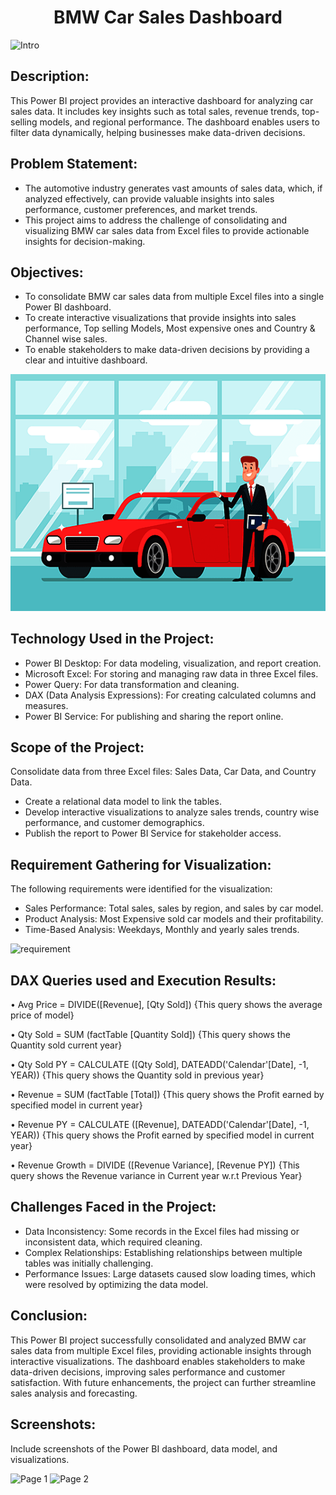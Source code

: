 # <div align="center">BMW Car Sales Dashboard</div>

![Intro]([https://github.com/PyanshuXd/Car_Sales-Power-BI-/blob/ee106da78926f70042efa697470090fa93295648/Images%20Used/1.png](https://github.com/PyanshuXd/Car_Sales-Power-BI-/blob/ee106da78926f70042efa697470090fa93295648/Images%20Used/man-woman-and-car-dealer-business-cartoon-concept-vector-11680254.jpg))

## Description:
This Power BI project provides an interactive dashboard for analyzing car sales data. It includes key insights such as total sales, revenue trends, top-selling models, and regional performance. The dashboard enables users to filter data dynamically, helping businesses make data-driven decisions.

## Problem Statement:
- The automotive industry generates vast amounts of sales data, which, if analyzed effectively, can provide valuable insights into sales performance, customer preferences, and market trends.
- This project aims to address the challenge of consolidating and visualizing BMW car sales data from Excel files to provide actionable insights for decision-making.

## Objectives:
- To consolidate BMW car sales data from multiple Excel files into a single Power BI dashboard.
- To create interactive visualizations that provide insights into sales performance, Top selling Models, Most expensive ones and Country & Channel wise sales.
- To enable stakeholders to make data-driven decisions by providing a clear and intuitive dashboard.

![Objective](https://github.com/PyanshuXd/Car_Sales-Power-BI-/blob/4d21e0d474381dba5af9f3daa155ac409863d1b7/Images%20Used/pngtree-car-salesman-in-dealer-showroom-image_77441.png)

## Technology Used in the Project:
- Power BI Desktop: For data modeling, visualization, and report creation.
- Microsoft Excel: For storing and managing raw data in three Excel files.
- Power Query: For data transformation and cleaning.
- DAX (Data Analysis Expressions): For creating calculated columns and measures.
- Power BI Service: For publishing and sharing the report online.

## Scope of the Project:
Consolidate data from three Excel files: Sales Data, Car Data, and Country Data.
- Create a relational data model to link the tables.
- Develop interactive visualizations to analyze sales trends, country wise performance, and customer demographics.
- Publish the report to Power BI Service for stakeholder access.

## Requirement Gathering for Visualization:
The following requirements were identified for the visualization:
- Sales Performance: Total sales, sales by region, and sales by car model.
- Product Analysis: Most Expensive sold car models and their profitability.
- Time-Based Analysis: Weekdays, Monthly and yearly sales trends.

![requirement]([https://github.com/PyanshuXd/SQL-Hospitality-/blob/84b1522911be548c834fba9fac83a5959606e58b/Images%20Used/hospital-management-system-fb.png](https://github.com/PyanshuXd/Car_Sales-Power-BI-/blob/622488da8d7f723d28b220dd07b41d37b83fce8b/Images%20Used/powerbi%20x%20excel.png))

## DAX Queries used and Execution Results:

•	Avg Price = DIVIDE([Revenue], [Qty Sold])
{This query shows the average price of model}

•	Qty Sold = SUM (factTable [Quantity Sold])
{This query shows the Quantity sold current year}

•	Qty Sold PY = CALCULATE ([Qty Sold], DATEADD('Calendar'[Date], -1, YEAR))
{This query shows the Quantity sold in previous year}

•	Revenue = SUM (factTable [Total])
{This query shows the Profit earned by specified model in current year}

•	Revenue PY = CALCULATE ([Revenue], DATEADD('Calendar'[Date], -1, YEAR))
{This query shows the Profit earned by specified model in current year}

•	Revenue Growth = DIVIDE ([Revenue Variance], [Revenue PY])
{This query shows the Revenue variance in Current year w.r.t Previous Year}

## Challenges Faced in the Project:
- Data Inconsistency: Some records in the Excel files had missing or inconsistent data, which required cleaning.
- Complex Relationships: Establishing relationships between multiple tables was initially challenging.
- Performance Issues: Large datasets caused slow loading times, which were resolved by optimizing the data model.

## Conclusion:
This Power BI project successfully consolidated and analyzed BMW car sales data from multiple Excel files, providing actionable insights through interactive visualizations. The dashboard enables stakeholders to make data-driven decisions, improving sales performance and customer satisfaction. With future enhancements, the project can further streamline sales analysis and forecasting.

## Screenshots:
Include screenshots of the Power BI dashboard, data model, and visualizations.

![Page 1]([https://github.com/PyanshuXd/SQL-Hospitality-/blob/84b1522911be548c834fba9fac83a5959606e58b/Images%20Used/hospital-management-system-fb.png](https://github.com/PyanshuXd/Car_Sales-Power-BI-/blob/d197e47acb45798cd4a14092413784125d0f57e1/Images%20Used/Picture1.png))
![Page 2]([https://github.com/PyanshuXd/SQL-Hospitality-/blob/84b1522911be548c834fba9fac83a5959606e58b/Images%20Used/hospital-management-system-fb.png](https://github.com/PyanshuXd/Car_Sales-Power-BI-/blob/d197e47acb45798cd4a14092413784125d0f57e1/Images%20Used/Picture2.png))
